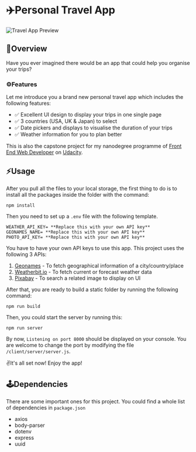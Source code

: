# ✈️Personal Travel App

![Travel App Preview](../src/client/assets/travel-app-preview.jpg)

## 🌟Overview

Have you ever imagined there would be an app that could help you organise your trips?

### ⚙️Features

Let me introduce you a brand new personal travel app which includes the following features:

- ✅ Excellent UI design to display your trips in one single page
- ✅ 3 countries (USA, UK & Japan) to select
- ✅ Date pickers and displays to visualise the duration of your trips
- ✅ Weather information for you to plan better

This is also the capstone project for my nanodegree programme of [Front End Web Developer](https://www.udacity.com/course/front-end-web-developer-nanodegree--nd0011) on [Udacity](https://www.udacity.com/).

## ⚡️Usage

After you pull all the files to your local storage, the first thing to do is to install all the packages inside the folder with the command:

```
npm install
```

Then you need to set up a `.env` file with the following template.

```
WEATHER_API_KEY= **Replace this with your own API key**
GEONAMES_NAME= **Replace this with your own API key**
PHOTO_API_KEY= **Replace this with your own API key**
```

You have to have your own API keys to use this app. This project uses the following 3 APIs:

1. [Geonames](http://www.geonames.org/export/web-services.html) - To fetch geographical information of a city/country/place
2. [Weatherbit.io](https://www.weatherbit.io/) - To fetch current or forecast weather data
3. [Pixabay](https://pixabay.com/api/docs/) - To search a related image to display on UI

After that, you are ready to build a static folder by running the following command:

```
npm run build
```

Then, you could start the server by running this:

```
npm run server
```

By now, `Listening on port 8000` should be displayed on your console. You are welcome to change the port by modifying the file `/client/server/server.js`.

✌️It's all set now! Enjoy the app!

## 🕹Dependencies

There are some important ones for this project. You could find a whole list of dependencies in `package.json`

- axios
- body-parser
- dotenv
- express
- uuid
